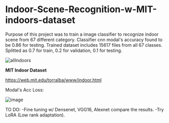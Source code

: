 # Indoor-Scene-Recognition-w-MIT-indoors-dataset
Purpose of this project was to train a image classifier to recognize indoor scene from 67 different category. Classifier cnn modal's accuracy found to be 0.86 for testing. Trained dataset includes 15617 files from all 67 classes. Splitted as 0.7 for train, 0.2 for validation, 0.1 for testing.

![allIndoors](https://github.com/aefeakn/Indoor-Scene-Recognition-w-MIT-indoors-dataset/assets/60469773/7bc4e8db-9b48-4fc5-add5-d9752ba3ecc6)

**MIT Indoor Dataset**

https://web.mit.edu/torralba/www/indoor.html


Modal's Acc Loss:

![image](https://github.com/aefeakn/Indoor-Scene-Recognition-w-MIT-indoors-dataset/assets/60469773/90058fe0-2629-4823-ae23-4f4f52537a16)

TO DO:
-Fine tuning w/ Densenet, VGG16, Alexnet compare the results.
-Try LoRA (Low rank adaptation).
